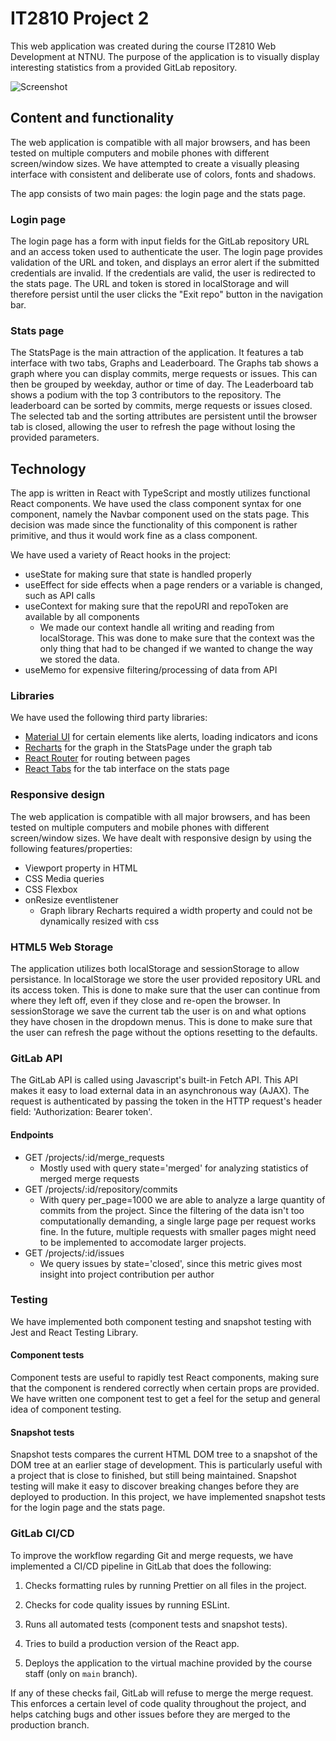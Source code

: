 # IT2810 Project 2

This web application was created during the course IT2810 Web Development at NTNU. The purpose of the application is to visually display interesting statistics from a provided GitLab repository.

![Screenshot](https://user-images.githubusercontent.com/30391413/193851335-1531515b-2751-4186-ada9-2821d08a6793.png)

## Content and functionality

The web application is compatible with all major browsers, and has been tested on multiple computers and mobile phones with different screen/window sizes. We have attempted to create a visually pleasing interface with consistent and deliberate use of colors, fonts and shadows.

The app consists of two main pages: the login page and the stats page.

### Login page

The login page has a form with input fields for the GitLab repository URL and an access token used to authenticate the user. The login page provides validation of the URL and token, and displays an error alert if the submitted credentials are invalid. If the credentials are valid, the user is redirected to the stats page. The URL and token is stored in localStorage and will therefore persist until the user clicks the "Exit repo" button in the navigation bar.

### Stats page

The StatsPage is the main attraction of the application. It features a tab interface with two tabs, Graphs and Leaderboard. The Graphs tab shows a graph where you can display commits, merge requests or issues. This can then be grouped by weekday, author or time of day. The Leaderboard tab shows a podium with the top 3 contributors to the repository. The leaderboard can be sorted by commits, merge requests or issues closed. The selected tab and the sorting attributes are persistent until the browser tab is closed, allowing the user to refresh the page without losing the provided parameters.

## Technology

The app is written in React with TypeScript and mostly utilizes functional React components. We have used the class component syntax for one component, namely the Navbar component used on the stats page. This decision was made since the functionality of this component is rather primitive, and thus it would work fine as a class component.

We have used a variety of React hooks in the project:

- useState for making sure that state is handled properly
- useEffect for side effects when a page renders or a variable is changed, such as API calls
- useContext for making sure that the repoURI and repoToken are
  available by all components
  - We made our context handle all writing and reading from localStorage. This was done to make sure that the context was the only thing that had to be changed if we wanted to change the way we stored the data.
- useMemo for expensive filtering/processing of data from API

### Libraries

We have used the following third party libraries:

- [Material UI](https://mui.com) for certain elements like alerts, loading indicators and icons
- [Recharts](https://recharts.org/en-US/) for the graph in the StatsPage under the graph tab
- [React Router](https://reactrouter.com/en/main) for routing between pages
- [React Tabs](https://www.npmjs.com/package/react-tabs) for the tab interface on the stats page

### Responsive design

The web application is compatible with all major browsers, and has been tested on multiple computers and mobile phones with different screen/window sizes. We have dealt with responsive design by using the following features/properties:

- Viewport property in HTML
- CSS Media queries
- CSS Flexbox
- onResize eventlistener
  - Graph library Recharts required a width property and could not be dynamically resized with css

### HTML5 Web Storage

The application utilizes both localStorage and sessionStorage to allow persistance. In localStorage we store the user provided repository URL and its access token. This is done to make sure that the user can continue from where they left off, even if they close and re-open the browser. In sessionStorage we save the current tab the user is on and what options they have chosen in the dropdown menus. This is done to make sure that the user can refresh the page without the options resetting to the defaults.

### GitLab API

The GitLab API is called using Javascript's built-in Fetch API. This API makes it easy to load external data in an asynchronous way (AJAX). The request is authenticated by passing the token in the HTTP request's header field: 'Authorization: Bearer token'.

#### Endpoints

- GET /projects/:id/merge_requests
  - Mostly used with query state='merged' for analyzing statistics of merged merge requests
- GET /projects/:id/repository/commits
  - With query per_page=1000 we are able to analyze a large quantity of commits from the project. Since the filtering of the data isn't too computationally demanding, a single large page per request works fine. In the future, multiple requests with smaller pages might need to be implemented to accomodate larger projects.
- GET /projects/:id/issues
  - We query issues by state='closed', since this metric gives most insight into project contribution per author

### Testing

We have implemented both component testing and snapshot testing with Jest and React Testing Library.

#### Component tests

Component tests are useful to rapidly test React components, making sure that the component is rendered correctly when certain props are provided. We have written one component test to get a feel for the setup and general idea of component testing.

#### Snapshot tests

Snapshot tests compares the current HTML DOM tree to a snapshot of the DOM tree at an earlier stage of development. This is particularly useful with a project that is close to finished, but still being maintained. Snapshot testing will make it easy to discover breaking changes before they are deployed to production. In this project, we have implemented snapshot tests for the login page and the stats page.

### GitLab CI/CD

To improve the workflow regarding Git and merge requests, we have implemented a CI/CD pipeline in GitLab that does the following:

1. Checks formatting rules by running Prettier on all files in the project.

2. Checks for code quality issues by running ESLint.

3. Runs all automated tests (component tests and snapshot tests).

4. Tries to build a production version of the React app.

5. Deploys the application to the virtual machine provided by the course staff (only on `main` branch).

If any of these checks fail, GitLab will refuse to merge the merge request. This enforces a certain level of code quality throughout the project, and helps catching bugs and other issues before they are merged to the production branch.
